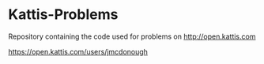 # Kattis-Problems
Repository containing the code used for problems on http://open.kattis.com

https://open.kattis.com/users/jmcdonough
